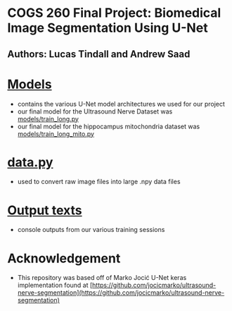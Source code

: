 # COGS 260 Final Project: Biomedical Image Segmentation Using U-Net
## Authors: Lucas Tindall and Andrew Saad

# [Models](models)
+ contains the various U-Net model architectures we used for our project
+ our final model for the Ultrasound Nerve Dataset was
  [models/train_long.py](models/train_long.py)
+ our final model for the hippocampus mitochondria dataset was
  [models/train_long_mito.py](models/train_long_mito.py)

# [data.py](data.py)
+ used to convert raw image files into large .npy data files

# [Output texts](output_txts)
+ console outputs from our various training sessions

# Acknowledgement
+ This repository was based off of Marko Jocić U-Net keras implementation found
  at
[https://github.com/jocicmarko/ultrasound-nerve-segmentation](https://github.com/jocicmarko/ultrasound-nerve-segmentation)
